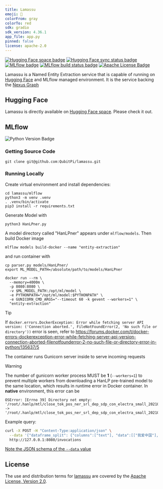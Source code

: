 ```yaml
---
title: Lamassu
emoji: 🤗
colorFrom: gray
colorTo: red
sdk: gradio
sdk_version: 4.36.1
app_file: app.py
pinned: false
license: apache-2.0
---
```


[![Hugging Face space badge]][Hugging Face space URL]
[![Hugging Face sync status badge]][Hugging Face sync status URL]
[![MLflow badge]][MLflow URL]
[![MLflow build status badge]][MLflow build status URL]
[![Apache License Badge]][Apache License, Version 2.0]

Lamassu is a Named Entity Extraction service that is capable of running on [Hugging Face][Hugging Face space URL] and
MLflow managed environment. It is the service backing the [Nexus Graph](https://paion-data.github.io/nexusgraph.com/)

Hugging Face
------------

Lamassu is directly available on [Hugging Face space][Hugging Face space URL]. Please check it out.

MLflow
------

![Python Version Badge]

### Getting Source Code

```console
git clone git@github.com:QubitPi/lamassu.git
```

### Running Locally

Create virtual environment and install dependencies:

```console
cd lamassu/mlflow
python3 -m venv .venv
. .venv/bin/activate
pip3 install -r requirements.txt
```

Generate Model with

```console
python3 HanLPner.py
```

A model directory called "HanLPner" appears under `mlflow/models`. Then build Docker image

```console
mlflow models build-docker --name "entity-extraction"
```

and run container with

```console
cp parser.py models/HanLPner/
export ML_MODEL_PATH=/absolute/path/to/models/HanLPner

docker run --rm \
  --memory=4000m \
  -p 8080:8080 \
  -v $ML_MODEL_PATH:/opt/ml/model \
  -e PYTHONPATH="/opt/ml/model:$PYTHONPATH" \
  -e GUNICORN_CMD_ARGS="--timeout 60 -k gevent --workers=1" \
  "entity-extraction"
```

> [!TIP]
> If `docker.errors.DockerException: Error while fetching server API version: ('Connection aborted.', FileNotFoundError(2, 'No such file or directory'))`
> error is seen, refer to
> https://forums.docker.com/t/docker-errors-dockerexception-error-while-fetching-server-api-version-connection-aborted-filenotfounderror-2-no-such-file-or-directory-error-in-python/135637/5

The container runs Gunicorn server inside to serve incoming requests

> [!WARNING]
> The number of gunicorn worker process MUST be **1** (`--workers=1`) to prevent multiple workers from downloading a
> HanLP pre-trained model to the same location, which results in runtime error in Docker container. In **native**
> environment, this error can be
>
> ```console
> OSError: [Errno 39] Directory not empty: '/root/.hanlp/mtl/close_tok_pos_ner_srl_dep_sdp_con_electra_small_20210304_135840'
> -> '/root/.hanlp/mtl/close_tok_pos_ner_srl_dep_sdp_con_electra_small_20210111_124159'
> ```

Example query:

```bash
curl -X POST -H "Content-Type:application/json" \
  --data '{"dataframe_split": {"columns":["text"], "data":[["我爱中国"], ["世界会变、科技会变，但「派昂」不会变，它不会向任何人低头，不会向任何困难低头，甚至不会向「时代」低头。「派昂」，永远引领对科技的热爱。只有那些不向梦想道路上的阻挠认输的人，才配得上与我们一起追逐梦想"]]}}' \
  http://127.0.0.1:8080/invocations
```

[Note the JSON schema of the `--data` value](https://stackoverflow.com/a/75104855)

License
-------

The use and distribution terms for [lamassu]() are covered by the [Apache License, Version 2.0].

[Apache License Badge]: https://img.shields.io/badge/Apache%202.0-F25910.svg?style=for-the-badge&logo=Apache&logoColor=white
[Apache License, Version 2.0]: https://www.apache.org/licenses/LICENSE-2.0

[Hugging Face space badge]: https://img.shields.io/badge/Hugging%20Face%20Space-lamassu-FFD21E?style=for-the-badge&logo=huggingface&logoColor=white
[Hugging Face space URL]: https://huggingface.co/spaces/QubitPi/lamassu

[Hugging Face sync status badge]: https://img.shields.io/github/actions/workflow/status/QubitPi/lamassu/ci-cd.yaml?branch=master&style=for-the-badge&logo=github&logoColor=white&label=Hugging%20Face%20Sync%20Up
[Hugging Face sync status URL]: https://github.com/QubitPi/lamassu/actions/workflows/ci-cd.yaml

[MLflow badge]: https://img.shields.io/badge/MLflow%20Supported-0194E2?style=for-the-badge&logo=mlflow&logoColor=white
[MLflow URL]: https://mlflow.qubitpi.org/
[MLflow build status badge]: https://img.shields.io/github/actions/workflow/status/QubitPi/lamassu/ci-cd.yaml?branch=master&style=for-the-badge&logo=github&logoColor=white&label=MLflow%20Build
[MLflow build status URL]: https://github.com/QubitPi/lamassu/actions/workflows/ci-cd.yaml

[Python Version Badge]: https://img.shields.io/badge/Python-3.10-brightgreen?style=for-the-badge&logo=python&logoColor=white
